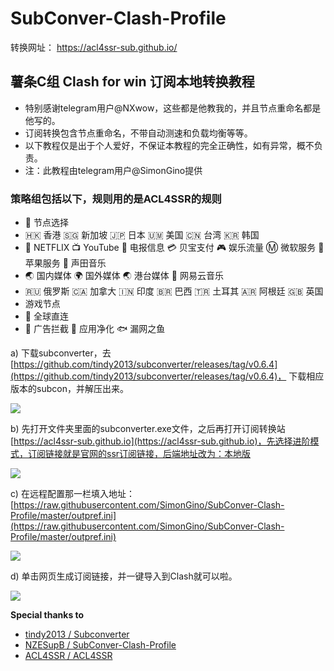 # SubConver-Clash-Profile
转换网址： https://acl4ssr-sub.github.io/
## 薯条C组 Clash for win 订阅本地转换教程
 - 特别感谢telegram用户@NXwow，这些都是他教我的，并且节点重命名都是他写的。
 - 订阅转换包含节点重命名，不带自动测速和负载均衡等等。
 - 以下教程仅是出于个人爱好，不保证本教程的完全正确性，如有异常，概不负责。
 - 注：此教程由telegram用户@SimonGino提供
### 策略组包括以下，规则用的是ACL4SSR的规则

>  
 - 🔰 节点选择
 - 🇭🇰 香港 🇸🇬 新加坡 🇯🇵 日本 🇺🇲 美国 🇨🇳 台湾 🇰🇷 韩国
 - 🎥 NETFLIX 📺 YouTube 📲 电报信息 💳 贝宝支付 🎮 娱乐流量 Ⓜ️ 微软服务 🍎 苹果服务 🎵 声田音乐
 - 🌏 国内媒体 🌍 国外媒体 🌏 港台媒体 🎵 网易云音乐
 - 🇷🇺 俄罗斯 🇨🇦 加拿大 🇮🇳 印度 🇧🇷 巴西 🇹🇷 土耳其 🇦🇷 阿根廷 🇬🇧 英国
 - 游戏节点
 - 🎯 全球直连
 - 🛑 广告拦截 🍃 应用净化 🐟 漏网之鱼
 

a)  下载subconverter，去[https://github.com/tindy2013/subconverter/releases/tag/v0.6.4](https://github.com/tindy2013/subconverter/releases/tag/v0.6.4)， 下载相应版本的subcon，并解压出来。

![](https://raw.githubusercontent.com/SimonGino/subconverter-Gino/master/image/git1.png)
           	
b)  先打开文件夹里面的subconverter.exe文件，之后再打开订阅转换站[https://acl4ssr-sub.github.io](https://acl4ssr-sub.github.io)，先选择进阶模式，订阅链接就是官网的ssr订阅链接，后端地址改为：本地版

![](https://raw.githubusercontent.com/SimonGino/subconverter-Gino/master/image/git4.png)

c)  在远程配置那一栏填入地址：[https://raw.githubusercontent.com/SimonGino/SubConver-Clash-Profile/master/outpref.ini](https://raw.githubusercontent.com/SimonGino/SubConver-Clash-Profile/master/outpref.ini)	

![](https://raw.githubusercontent.com/SimonGino/subconverter-Gino/master/image/git6.png)

d)  单击网页生成订阅链接，并一键导入到Clash就可以啦。	

![](https://raw.githubusercontent.com/SimonGino/subconverter-Gino/master/image/git5.png)

**Special thanks to**

- [tindy2013 / Subconverter](https://github.com/tindy2013/subconverter)
- [NZESupB / SubConver-Clash-Profile](https://github.com/NZESupB/SubConver-Clash-Profile)
- [ACL4SSR / ACL4SSR](https://github.com/ACL4SSR/ACL4SSR/tree/master)

